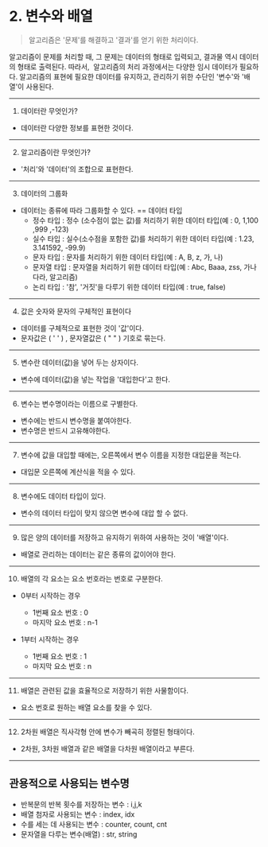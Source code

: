 # 2. 변수와 배열
> 알고리즘은 '문제'를 해결하고 '결과'를 얻기 위한 처리이다. 

알고리즘이 문제를 처리할 때, 그 문제는 데이터의 형태로 입력되고, 결과물 역시 데이터의 형태로 출력된다.
따라서,  알고리즘의 처리 과정에서는 다양한 임시 데이터가 필요하다. 
알고리즘의 표현에 필요한 데이터를 유지하고, 관리하기 위한 수단인 '변수'와 '배열'이 사용된다.

----

1. 데이터란 무엇인가?
* 데이터란 다양한 정보를 표현한 것이다.

---

2. 알고리즘이란 무엇인가?
* '처리'와 '데이터'의 조합으로 표현한다.

---

3. 데이터의 그룹화
* 데이터는 종류에 따라 그룹화할 수 있다. == 데이터 타입
    + 정수 타입 : 정수 (소수점이 없는 값)를 처리하기 위한 데이터 타입(예 : 0, 1,100 ,999 ,-123)
    + 실수 타입 : 실수(소수점을 포함한 값)를 처리하기 위한 데이터 타입(예 : 1.23, 3.141592, -99.9)
    + 문자 타입 : 문자를 처리하기 위한 데이터 타입(예 : A, B, z, 가, 나)
    + 문자열 타입 : 문자열을 처리하기 위한 데이터 타입(예 : Abc, Baaa, zss, 가나다라, 알고리즘)
    + 논리 타입 : '참', '거짓'을 다루기 위한 데이터 타입(예 : true, false)
    
---    

4. 값은 숫자와 문자의 구체적인 표현이다
* 데이터를 구체적으로 표현한 것이 '값'이다.
* 문자값은 ( ' ' ) , 문자열값은 ( " " ) 기호로 묶는다.

---

5. 변수란 데이터(값)을 넣어 두는 상자이다.
* 변수에 데이터(값)을 넣는 작업을 '대입한다'고 한다.

---

6. 변수는 변수명이라는 이름으로 구별한다.
* 변수에는 반드시 변수명을 붙여야한다.
* 변수명은 반드시 고유해야한다.

---

7. 변수에 값을 대입할 때에는, 오른쪽에서 변수 이름을 지정한 대입문을 적는다.
* 대입문 오른쪽에 계산식을 적을 수 있다.

---

8. 변수에도 데이터 타입이 있다.
* 변수의 데이터 타입이 맞지 않으면 변수에 대압 할 수 없다.

---

9. 많은 양의 데이터를 저장하고 유지하기 위하여 사용하는 것이 '배열'이다.
* 배열로 관리하는 데이터는 같은 종류의 값이어야 한다.

---

10. 배열의 각 요소는 요소 번호라는 번호로 구분한다.
* 0부터 시작하는 경우
    + 1번째 요소 번호 : 0
    + 마지막 요소 번호 : n-1

* 1부터 시작하는 경우
    + 1번째 요소 번호 : 1
    + 마지막 요소 번호 : n

---

11. 배열은 관련된 값을 효율적으로 저장하기 위한 사물함이다.
* 요소 번호로 원하는 배열 요소를 찾을 수 있다.

---

12. 2차원 배열은 직사각형 안에 변수가 빼곡히 정렬된 형태이다.
* 2차원, 3차원 배열과 같은 배열을 다차원 배열이라고 부른다.


---
## 관용적으로 사용되는 변수명
* 반복문의 반복 횟수를 저장하는 변수 : i,j,k
* 배열 첨자로 사용되는 변수 : index, idx
* 수를 세는 데 사용되는 변수 : counter, count, cnt
* 문자열을 다루는 변수(배열) : str, string




